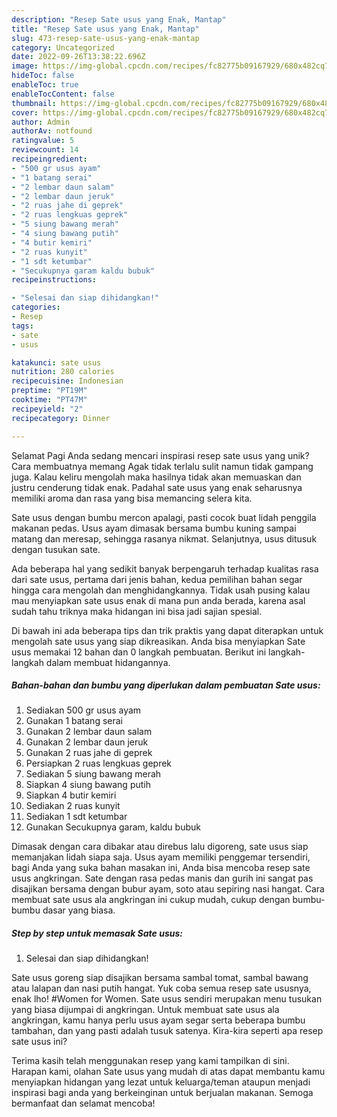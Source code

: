 ```yaml
---
description: "Resep Sate usus yang Enak, Mantap"
title: "Resep Sate usus yang Enak, Mantap"
slug: 473-resep-sate-usus-yang-enak-mantap
category: Uncategorized
date: 2022-09-26T13:38:22.696Z
image: https://img-global.cpcdn.com/recipes/fc82775b09167929/680x482cq70/sate-usus-foto-resep-utama.jpg
hideToc: false
enableToc: true
enableTocContent: false
thumbnail: https://img-global.cpcdn.com/recipes/fc82775b09167929/680x482cq70/sate-usus-foto-resep-utama.jpg
cover: https://img-global.cpcdn.com/recipes/fc82775b09167929/680x482cq70/sate-usus-foto-resep-utama.jpg
author: Admin
authorAv: notfound
ratingvalue: 5
reviewcount: 14
recipeingredient:
- "500 gr usus ayam"
- "1 batang serai"
- "2 lembar daun salam"
- "2 lembar daun jeruk"
- "2 ruas jahe di geprek"
- "2 ruas lengkuas geprek"
- "5 siung bawang merah"
- "4 siung bawang putih"
- "4 butir kemiri"
- "2 ruas kunyit"
- "1 sdt ketumbar"
- "Secukupnya garam kaldu bubuk"
recipeinstructions:

- "Selesai dan siap dihidangkan!"
categories:
- Resep
tags:
- sate
- usus

katakunci: sate usus 
nutrition: 280 calories
recipecuisine: Indonesian
preptime: "PT19M"
cooktime: "PT47M"
recipeyield: "2"
recipecategory: Dinner

---
```



Selamat Pagi Anda sedang mencari inspirasi resep sate usus yang unik? Cara membuatnya memang Agak tidak terlalu sulit namun tidak gampang juga. Kalau keliru mengolah maka hasilnya tidak akan memuaskan dan justru cenderung tidak enak. Padahal sate usus yang enak seharusnya memiliki aroma dan rasa yang bisa memancing selera kita.


Sate usus dengan bumbu mercon apalagi, pasti cocok buat lidah penggila makanan pedas. Usus ayam dimasak bersama bumbu kuning sampai matang dan meresap, sehingga rasanya nikmat. Selanjutnya, usus ditusuk dengan tusukan sate.

Ada beberapa hal yang sedikit banyak berpengaruh terhadap kualitas rasa dari sate usus, pertama dari jenis bahan, kedua pemilihan bahan segar hingga cara mengolah dan menghidangkannya. Tidak usah pusing kalau mau menyiapkan sate usus enak di mana pun anda berada, karena asal sudah tahu triknya maka hidangan ini bisa jadi sajian spesial.


Di bawah ini ada beberapa tips dan trik praktis yang dapat diterapkan untuk mengolah sate usus yang siap dikreasikan. Anda bisa menyiapkan Sate usus memakai 12 bahan dan 0 langkah pembuatan. Berikut ini langkah-langkah dalam membuat hidangannya.

<!--inarticleads1-->

##### Bahan-bahan dan bumbu yang diperlukan dalam pembuatan Sate usus:

1. Sediakan 500 gr usus ayam
1. Gunakan 1 batang serai
1. Gunakan 2 lembar daun salam
1. Gunakan 2 lembar daun jeruk
1. Gunakan 2 ruas jahe di geprek
1. Persiapkan 2 ruas lengkuas geprek
1. Sediakan 5 siung bawang merah
1. Siapkan 4 siung bawang putih
1. Siapkan 4 butir kemiri
1. Sediakan 2 ruas kunyit
1. Sediakan 1 sdt ketumbar
1. Gunakan Secukupnya garam, kaldu bubuk


Dimasak dengan cara dibakar atau direbus lalu digoreng, sate usus siap memanjakan lidah siapa saja. Usus ayam memiliki penggemar tersendiri, bagi Anda yang suka bahan masakan ini, Anda bisa mencoba resep sate usus angkringan. Sate dengan rasa pedas manis dan gurih ini sangat pas disajikan bersama dengan bubur ayam, soto atau sepiring nasi hangat. Cara membuat sate usus ala angkringan ini cukup mudah, cukup dengan bumbu-bumbu dasar yang biasa. 

<!--inarticleads2-->

##### Step by step untuk memasak Sate usus:


1. Selesai dan siap dihidangkan!

Sate usus goreng siap disajikan bersama sambal tomat, sambal bawang atau lalapan dan nasi putih hangat. Yuk coba semua resep sate ususnya, enak lho! #Women for Women. Sate usus sendiri merupakan menu tusukan yang biasa dijumpai di angkringan. Untuk membuat sate usus ala angkringan, kamu hanya perlu usus ayam segar serta beberapa bumbu tambahan, dan yang pasti adalah tusuk satenya. Kira-kira seperti apa resep sate usus ini? 

Terima kasih telah menggunakan resep yang kami tampilkan di sini. Harapan kami, olahan Sate usus yang mudah di atas dapat membantu kamu menyiapkan hidangan yang lezat untuk keluarga/teman ataupun menjadi inspirasi bagi anda yang berkeinginan untuk berjualan makanan. Semoga bermanfaat dan selamat mencoba!
